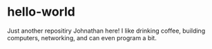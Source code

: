 # hello-world
Just another repositiry
Johnathan here! I like drinking coffee, building computers, networking, and can even program a bit. 
